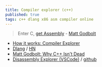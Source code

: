 ```yaml
---
title: Compiler explorer (c++)
published: true
tags: c++ dlang x86 asm compiler online
---
```

> Enter C,  [get Assembly](https://godbolt.org/g/syhzgm) - [Matt Godbolt](https://xania.org/MattGodbolt) 

- [How it works: Compiler Explorer](https://xania.org/201609/how-compiler-explorer-runs-on-amazon)
- [Dlang](https://d.godbolt.org/) / [HN](https://news.ycombinator.com/item?id=13182726)
- [Matt Godbolt: Why C++ Isn't Dead](https://www.youtube.com/watch?v=1uLTspBEtRE)
- [Disassembly Explorer (VSCode)](https://marketplace.visualstudio.com/items?itemName=dseight.disasexpl) / [github ](https://github.com/dseight/vscode-disasexpl)
